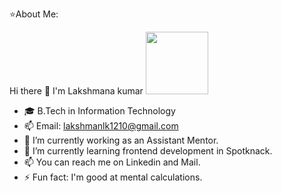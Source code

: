 ⭐About Me:

 Hi there 👋 I'm Lakshmana kumar
 <img src="https://pin.it/1PRmN14Y2" width="100">
- 🎓 B.Tech in Information Technology
- 📫 Email: lakshmanlk1210@gmail.com
- 🔭 I’m currently working as an Assistant Mentor.
- 🌱 I’m currently learning frontend development in Spotknack.
- 📫 You can reach me on Linkedin and Mail.
- ⚡ Fun fact: I'm good at mental calculations.
